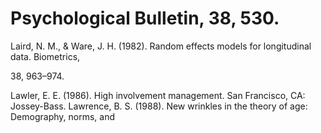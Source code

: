 # Psychological Bulletin, 38, 530.

Laird, N. M., & Ware, J. H. (1982). Random effects models for longitudinal data. Biometrics,

38, 963–974.

Lawler, E. E. (1986). High involvement management. San Francisco, CA: Jossey-Bass. Lawrence, B. S. (1988). New wrinkles in the theory of age: Demography, norms, and